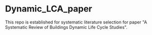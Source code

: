 # Dynamic_LCA_paper
This repo is established for systematic literature selection for paper "A Systematic Review of Buildings Dynamic Life Cycle Studies".
